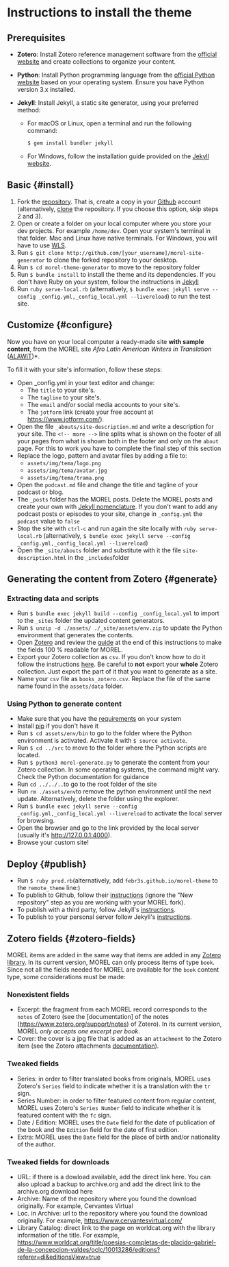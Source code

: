 # Instructions to install the theme

## Prerequisites

- **Zotero**: Install Zotero reference management software from the [official website](https://www.zotero.org/) and create collections to organize your content.

- **Python**: Install Python programming language from the [official Python website](https://www.python.org/) based on your operating system. Ensure you have Python version 3.x installed.

- **Jekyll**: Install Jekyll, a static site generator, using your preferred method:
  - For macOS or Linux, open a terminal and run the following command:
    ```bash
    $ gem install bundler jekyll
    ```
  - For Windows, follow the installation guide provided on the [Jekyll website](https://jekyllrb.com/docs/installation/windows/).

## Basic {#install}

1. Fork the [repository](https://github.com/morelrep/morel-theme-generator/fork). That is, create a copy in your [Github](github.com) account (alternatively, [clone](https://docs.github.com/en/repositories/creating-and-managing-repositories/cloning-a-repository) the repository. If you choose this option, skip steps 2 and 3).
2. Open or create a folder on your local computer where you store your dev projects. For example `/home/dev`. Open your system's terminal in that folder. Mac and Linux have native terminals. For Windows, you will have to use [WLS](https://learn.microsoft.com/en-us/windows/wsl/install).
3. Run `$ git clone http://github.com/[your_username]/morel-site-generator` to clone the forked repository to your desktop.
4. Run `$ cd morel-theme-generator` to move to the repository folder
5. Run `$ bundle install` to install the theme and its dependencies. If you don't have Ruby on your system, follow the instructions in [Jekyll](https://jekyllrb.com/docs/ruby-101/)
6. Run `ruby serve-local.rb` (alternatively, `$ bundle exec jekyll serve --config _config.yml,_config_local.yml --livereload`) to run the test site.

## Customize {#configure}

Now you have on your local computer a ready-made site **with sample content**, from the MOREL  site *Afro Latin American Writers in Translation* ([ALAWiT](https://alawit.org))*.

To fill it with your site's information, follow these steps:

- Open _config.yml in your text editor and change:
  - The `title` to your site's.
  - The `tagline` to your site's.
  - The `email` and/or social media accounts to your site's.
  - The `jotform` link (create your free account at https://www.jotform.com/).
- Open the file `_abouts/site-description.md` and write a description for your site. The `<!-- more -->` line splits what is shown on the footer of all your pages from what is shown both in the footer and only on the `about` page. For this to work you have to complete the final step of this section
- Replace the logo, pattern and avatar files by adding a file to:
  - `assets/img/tema/logo.png`
  - `assets/img/tema/avatar.jpg`
  - `assets/img/tema/trama.png`
- Open the `podcast.md` file and change the title and tagline of your podcast or blog.
- The `_posts` folder has the MOREL posts. Delete the MOREL posts and create your own with [Jekyll nomenclature](https://jekyllrb.com/docs/posts/). If you don't want to add any podcast posts or episodes to your site, change in `_config.yml` the `podcast` value to `false`
- Stop the site with `ctrl-c` and run again the site locally with `ruby serve-local.rb` (alternatively, `$ bundle exec jekyll serve --config _config.yml,_config_local.yml --livereload`)
- Open the `_site/abouts` folder and substitute with it the file `site-description.html` in the `_includes`folder
<!--- Open the `about.md` file and delete the line `{% raw %}{% include_relative README.md %}{% endraw %}`-->

## Generating the content from Zotero {#generate}

### Extracting data and scripts

- Run `$ bundle exec jekyll build --config _config_local.yml` to import to the `_sites` folder the updated content generators.
- Run `$ unzip -d ./assets/ ./_site/assets/env.zip` to update the Python environment that generates the contents.
- Open [Zotero](https://www.zotero.org/) and review the [guide](#zotero-fields) at the end of this instructions to make the fields 100 % readable for MOREL.
- Export your Zotero collection as `csv`. If you don't know how to do it follow the instructions [here](https://www.zotero.org/support/kb/exporting). Be careful to **not** export your **whole**  Zotero collection. Just export the part of it that you want to generate as a site.
- Name your `csv` file as `books_zotero.csv`. Replace the file of the same name found in the `assets/data` folder.

### Using Python to generate content

- Make sure that you have the [requirements](https://stackoverflow.com/questions/48314010/is-there-a-way-to-automatically-install-required-packages-in-python) on your system
- Install [pip](https://pypi.org/project/pip/) if you don't have it
- Run `$ cd assets/env/bin` to go to the folder where the Python environment is activated. Activate it with `$ source activate`.
- Run `$ cd ../src` to move to the folder where the Python scripts are located.
- Run `$ python3 morel-generate.py` to generate the content from your Zotero collection. In some operating systems, the command might vary. Check the Python documentation for guidance
- Run `cd ../../..`to go to the root folder of the site
- Run `rm ./assets/env`to remove the python environment until the next update. Alternatively, delete the folder using the explorer.
- Run `$ bundle exec jekyll serve --config _config.yml,_config_local.yml --livereload` to activate the local server for browsing.
- Open the browser and go to the link provided by the local server (usually it's http://127.0.0.1:4000).
- Browse your custom site!

## Deploy {#publish}
- Run `$ ruby prod.rb`(alternatively, add `febr3s.github.io/morel-theme` to the `remote_theme` line:)
- To publish to Github, follow their [instructions](https://docs.github.com/en/pages/quickstart) (ignore the "New repository" step as you are working with your MOREL fork).
- To publish with a third party, follow Jekyll's [instructions](https://jekyllrb.com/docs/deployment/third-party/).
- To publish to your personal server follow Jekyll's [instructions](https://jekyllrb.com/docs/deployment/manual/).

<!--- ## To install the theme as a local Ruby gem, or without code

We are working on instructions and utilities to facilitate these possibilities. 

### Subscribe to one of our channels to stay updated {#suscribe}:

- [Twitter](https://twitter.com/morelrep)
- Email newsletter-->
<!-- <script id="mcjs">!function(c,h,i,m,p){m=c.createElement(h),p=c.getElementsByTagName(h)[0],m.async=1,m.src=i,p.parentNode.insertBefore(m,p)}(document, "script", "https://chimpstatic.com/mcjs-connected/js/users/8aec37d971cdc280e8f9eb567/1a19782d38e75f439e3d5a1fd.js");</script>-->
<!--
- [Facebook](https://www.facebook.com/morelrep)-->

## Zotero fields {#zotero-fields}

MOREL items are added in the same way that items are added in any [Zotero library](https://www.zotero.org/support/adding_items_to_zotero). In its current version, MOREL can only process items of type `book`. Since not all the fields needed for MOREL are available for the `book` content type, some considerations must be made:

### Nonexistent fields

- Excerpt: the fragment from each MOREL record corresponds to the `notes` of Zotero (see the [documentation] of the notes (https://www.zotero.org/support/notes) of Zotero). In its current version, MOREL *only accepts one excerpt per book*.
- Cover: the cover is a jpg file that is added as an `attachment` to the Zotero item (see the Zotero attachments [documentation](https://www.zotero.org/support/attaching_files)).

### Tweaked fields

- Series: in order to filter translated books from originals, MOREL uses Zotero's `Series` field to indicate whether it is a translation with the `tr` sign.
- Series Number: in order to filter featured content from regular content, MOREL uses Zotero's `Series Number` field to indicate whether it is featured content with the `fc` sign.
- Date / Edition: MOREL uses the `Date` field for the date of publication of the book and the `Edition` field for the date of first edition.
- Extra: MOREL uses the `Date` field for the place of birth and/or nationality of the author.

### Tweaked fields for downloads

- URL: if there is a dowload available, add the direct link here. You can also upload a backup to archive.org and add the direct link to the archive.org download here
- Archive: Name of the repository where you found the download originally. For example, Cervantes Virtual
- Loc. in Archive: url to the repository where you found the download originally. For example, https://www.cervantesvirtual.com/
- Library Catalog: direct link to the page on worldcat.org with the library information of the title. For example, https://www.worldcat.org/title/poesias-completas-de-placido-gabriel-de-la-concepcion-valdes/oclc/10013286/editions?referer=di&editionsView=true
